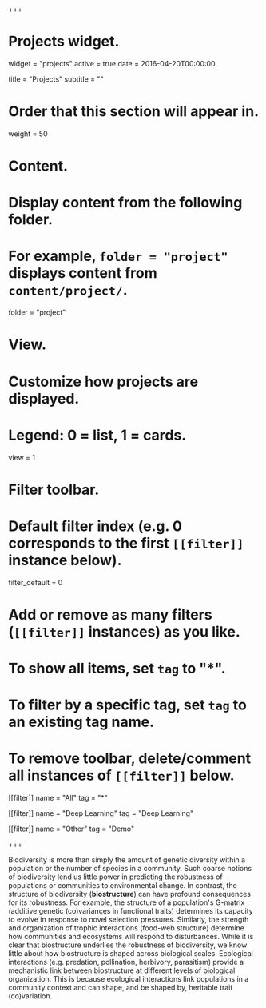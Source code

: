 +++
# Projects widget.
widget = "projects"
active = true
date = 2016-04-20T00:00:00

title = "Projects"
subtitle = ""

# Order that this section will appear in.
weight = 50

# Content.
# Display content from the following folder.
# For example, `folder = "project"` displays content from `content/project/`.
folder = "project"

# View.
# Customize how projects are displayed.
# Legend: 0 = list, 1 = cards.
view = 1

# Filter toolbar.

# Default filter index (e.g. 0 corresponds to the first `[[filter]]` instance below).
filter_default = 0

# Add or remove as many filters (`[[filter]]` instances) as you like.
# To show all items, set `tag` to "*".
# To filter by a specific tag, set `tag` to an existing tag name.
# To remove toolbar, delete/comment all instances of `[[filter]]` below.
[[filter]]
  name = "All"
  tag = "*"

[[filter]]
  name = "Deep Learning"
  tag = "Deep Learning"

[[filter]]
  name = "Other"
  tag = "Demo"

+++

Biodiversity is more than simply the amount of genetic diversity within a population or the number of species in a community. Such coarse notions of biodiversity lend us little power in predicting the robustness of populations or communities to environmental change. In contrast, the structure of biodiversity (**biostructure**) can have profound consequences for its robustness. For example, the structure of a population's G-matrix (additive genetic (co)variances in functional traits) determines its capacity to evolve in response to novel selection pressures. Similarly, the strength and organization of trophic interactions (food-web structure) determine how communities and ecosystems will respond to disturbances. While it is clear that biostructure underlies the robustness of biodiversity, we know little about how biostructure is shaped across biological scales. Ecological interactions (e.g. predation, pollination, herbivory, parasitism) provide a mechanistic link between biostructure at different levels of biological organization. This is because ecological interactions link populations in a community context and can shape, and be shaped by, heritable trait (co)variation.